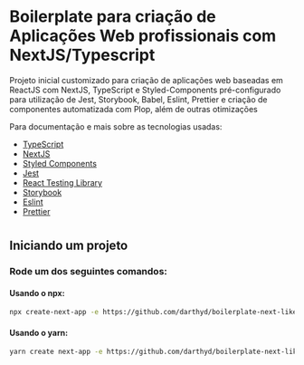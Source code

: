 # Boilerplate para criação de Aplicações Web profissionais com NextJS/Typescript

Projeto inicial customizado para criação de aplicações web baseadas em ReactJS com NextJS, TypeScript e Styled-Components
pré-configurado para utilização de Jest, Storybook, Babel, Eslint, Prettier e criação de componentes automatizada com Plop,
além de outras otimizações

Para documentação e mais sobre as tecnologias usadas:
- [TypeScript](https://www.typescriptlang.org/)
- [NextJS](https://nextjs.org/)
- [Styled Components](https://styled-components.com/)
- [Jest](https://jestjs.io/)
- [React Testing Library](https://testing-library.com/docs/react-testing-library/intro)
- [Storybook](https://storybook.js.org/)
- [Eslint](https://eslint.org/)
- [Prettier](https://prettier.io/)

#

## Iniciando um projeto

### Rode um dos seguintes comandos: 

#### Usando o npx:

```sh
npx create-next-app -e https://github.com/darthyd/boilerplate-next-like-a-pro
```

#### Usando o yarn:

```sh
yarn create next-app -e https://github.com/darthyd/boilerplate-next-like-a-pro
```
